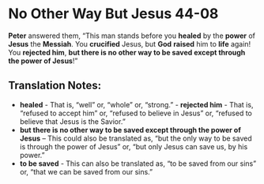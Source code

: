No Other Way But Jesus 44-08
==============================


**Peter** answered them, “This man stands before you **healed** by
the **power** of **Jesus** the **Messiah**. You **crucified** Jesus,
but **God** **raised** him to **life** again! You **rejected him**, **but
there is no other way to be saved except through the power of Jesus**!”

Translation Notes:
------------------

-   **healed** - That is, “well” or, “whole” or, “strong.” -
**rejected him** - That is, “refused to accept him” or, “refused to
    believe in Jesus” or, “refused to believe that Jesus is the
    Savior.”
-   **but there is no other way to be saved except through the power of
    Jesus** – This could also be translated as, “but the only way
    to be saved is through the power of Jesus” or, “but only Jesus
    can save us, by his power.”
-   **to be saved** - This can also be translated as, “to be saved from
    our sins” or, “that we can be saved from our sins.”

